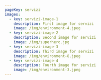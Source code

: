 ```yaml
---
pageKey: servizi
images:
  - key: servizi-image-1
    description: First image for servizi
    image: /img/environment-4.jpeg
  - key: servizi-image-2
    description: Second image for servizi
    image: /img/superhero.jpg
  - key: servizi-image-3
    description: Third image for servizi
    image: /img/environment-8.jpeg
  - key: servizi-image-4
    description: Fourth image for servizi
    image: /img/environment-3.jpeg
---
```

